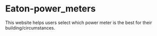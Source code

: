 # Eaton-power_meters
This website helps users select which power meter is the best for their building/circumstances.
